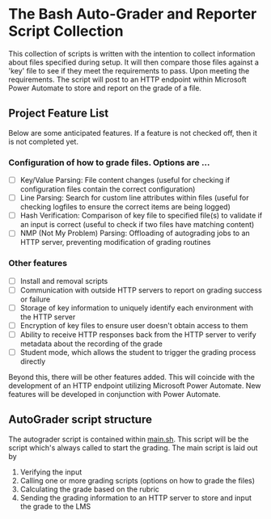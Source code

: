 # The Bash Auto-Grader and Reporter Script Collection
This collection of scripts is written with the intention to collect information about files specified during setup. It will then compare those files against a 'key' file to see if they meet the requirements to pass. Upon meeting the requirements. The script will post to an HTTP endpoint within Microsoft Power Automate to store and report on the grade of a file.

## Project Feature List
Below are some anticipated features. If a feature is not checked off, then it is not completed yet.

### Configuration of how to grade files. Options are ...
- [ ] Key/Value Parsing: File content changes (useful for checking if configuration files contain the correct configuration)
- [ ] Line Parsing: Search for custom line attributes within files (useful for checking logfiles to ensure the correct items are being logged)
- [ ] Hash Verification: Comparison of key file to specified file(s) to validate if an input is correct (useful to check if two files have matching content)
- [ ] NMP (Not My Problem) Parsing: Offloading of autograding jobs to an HTTP server, preventing modification of grading routines

### Other features
- [ ] Install and removal scripts
- [ ] Communication with outside HTTP servers to report on grading success or failure
- [ ] Storage of key information to uniquely identify each environment with the HTTP server
- [ ] Encryption of key files to ensure user doesn't obtain access to them
- [ ] Ability to receive HTTP responses back from the HTTP server to verify metadata about the recording of the grade
- [ ] Student mode, which allows the student to trigger the grading process directly

Beyond this, there will be other features added. This will coincide with the development of an HTTP endpoint utilizing Microsoft Power Automate. New features will be developed in conjunction with Power Automate.

## AutoGrader script structure
The autograder script is contained within [main.sh](./main.sh). This script will be the script which's always called to start the grading. The main script is laid out by 
1. Verifying the input
2. Calling one or more grading scripts (options on how to grade the files)
3. Calculating the grade based on the rubric
4. Sending the grading information to an HTTP server to store and input the grade to the LMS

